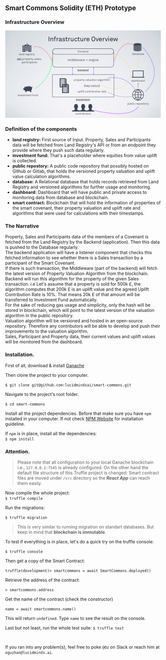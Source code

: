 ## Smart Commons Solidity (ETH) Prototype

### Infrastructure Overview
![Smart Commons Infrastructure](infrastructure-overview.png)

### Definition of the components
* **land registry:** First source of Input. Property, Sales and Participants data will be fetched from Land Registry's API or from an endpoint they provide where they push such data regularly.
* **investment fund:** That's a placeholder where equities from value uplift is collected. 
* **public repostory:** A public code repository that possibly hosted on Github or Gitlab, that holds the versioned property valuation and uplift value calculation algorithms.
* **database:** A Relational database that holds records retrieved from Land Registry and versioned algorithms for further usage and monitoring.
* **dashboard:** Dashboard that will have public and private access to monitoring data from database and blockchain.
* **smart contract:** Blockchain that will hold the information of properties of the smart covenant, their property valuation and uplift rate and algorithms that were used for calculations with their timestamps.

### The Narrative
Property, Sales and Participants data of the members of a Covenant is fetched from the Land Registry by the Backend (application). Then this data is pushed to the Database regularly.
<br />
The backend application will have a listener component that checks this fetched information to see whether there is a Sales transaction by a participant of the Smart Covenant.
<br />
If there is such transaction, the Middleware (part of the backend) will fetch the latest version of Property Valuation Algorithm from the blockchain.
<br />
Backend will run this algorithm for the property of the given Sales transaction. i.e Let's assume that a property is sold for 500k £, the algorithm computes that 200k £ is an uplift value and the agreed Uplift Contribution Rate is 10%. That means 20k £ of that amount will be transferred to Investment Fund automatically.
<br />
For the sake of reducing gas usage and simplicity, only the hash will be stored in blockchain, which will point to the latest version of the valuation algorithm in the public repository.
<br />
Valuation algorithm will be versioned and hosted in an open-source repository. Therefore any contributors will be able to develop and push their improvements to the valuation algorithm.
<br />
Sales, Participant and Property data, their current values and uplift values will be monitored from the dashboard.
<br />
### Installation.
First of all, download & install [Ganache](https://www.trufflesuite.com/ganachehttps://www.trufflesuite.com/ganache) 
<br />

Then clone the project to your computer.
<br />

`$ git clone git@github.com:lucidmindsai/smart-commons.git`
<br />

Navigate to the project's root folder.
<br />

`$ cd smart-commons`
<br />

Install all the project dependencies. Before that make sure you have `npm` installed in your computer. If not check [NPM Website](https://www.npmjs.com/https://www.npmjs.com/) for installation guideline.
<br />

If `npm` is in place, install all the dependencies:<br />
`$ npm install`
<br />


### __Attention.__
> Please note that all configuration to your local Ganache blockchain i.e., `127.0.0.1:7545` is already configured. On the other hand the default file structure of this Truffle project is changed: Smart contract files are moved under `/src` directory so the ***React App*** can reach them easily.


Now compile the whole project:<br />
`$ truffle compile`
<br />

Run the migrations:<br />

`$ truffle migration`
<br />

  > This is very similar to running migration on standart databases. But keep in mind that __blockchain is immutable__.


To test if everything is in place, let's do a quick try on the truffle console:<br />

`$ truffle console`
<br />

Then get a copy of the Smart Contract:
<br />

`truffle(development)> smartcommons = await SmartCommons.deployed()`
<br />

Retrieve the address of the contract:
<br />

`> smartcommons.address`
<br />

Get the name of the contract (check the constructor)
<br />

`name = await smartcommons.name()`
<br />

This will return `undefined`. Type `name` to see the result on the console.


Last but not least, run the whole test suite:
`$ truffle test`

<br />

If you ran into any problem(s), feel free to poke `@Oz` on Slack or reach him at `oguzhan@lucidminds.ai`.

